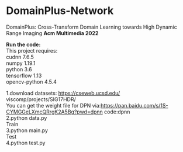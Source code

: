 # DomainPlus-Network
DomainPlus: Cross-Transform Domain Learning towards High Dynamic Range Imaging **Acm Multimedia 2022**



**Run the code:**  
This project requires:  
cudnn 7.6.5  
numpy 1.19.1  
python 3.6  
tensorflow 1.13  
opencv-python 4.5.4  


1.download datasets: https://cseweb.ucsd.edu/ viscomp/projects/SIG17HDR/   
  You can get the weight file for DPN via:https://pan.baidu.com/s/1S-CYMGGeLXmcQRrgK2A5Bg?pwd=dpnn code:dpnn   
2.python data.py  
Train  
3.python main.py  
Test  
4.python test.py  
